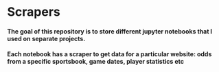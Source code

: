 # Scrapers

#### The goal of this repository is to store different jupyter notebooks that I used on separate projects.
#### Each notebook has a scraper to get data for a particular website: odds from a specific sportsbook, game dates, player statistics etc









